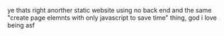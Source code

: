 ye thats right anorther static website using no back end and the same "create page elemnts with only javascript to save time" thing, god i love being asf 
